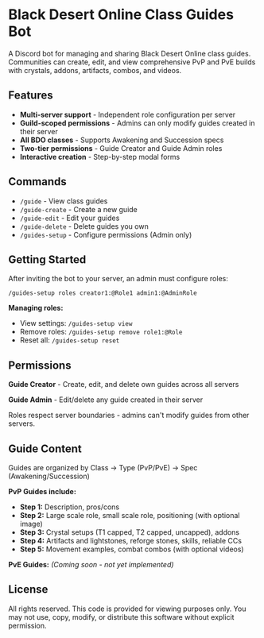 # Black Desert Online Class Guides Bot

A Discord bot for managing and sharing Black Desert Online class guides. Communities can create, edit, and view comprehensive PvP and PvE builds with crystals, addons, artifacts, combos, and videos.

## Features

- **Multi-server support** - Independent role configuration per server
- **Guild-scoped permissions** - Admins can only modify guides created in their server
- **All BDO classes** - Supports Awakening and Succession specs
- **Two-tier permissions** - Guide Creator and Guide Admin roles
- **Interactive creation** - Step-by-step modal forms

## Commands

- `/guide` - View class guides
- `/guide-create` - Create a new guide
- `/guide-edit` - Edit your guides
- `/guide-delete` - Delete guides you own
- `/guides-setup` - Configure permissions (Admin only)

## Getting Started

After inviting the bot to your server, an admin must configure roles:
```
/guides-setup roles creator1:@Role1 admin1:@AdminRole
```

**Managing roles:**
- View settings: `/guides-setup view`  
- Remove roles: `/guides-setup remove role1:@Role`  
- Reset all: `/guides-setup reset`

## Permissions

**Guide Creator** - Create, edit, and delete own guides across all servers

**Guide Admin** - Edit/delete any guide created in their server

Roles respect server boundaries - admins can't modify guides from other servers.

## Guide Content

Guides are organized by Class → Type (PvP/PvE) → Spec (Awakening/Succession)

**PvP Guides include:**
- **Step 1:** Description, pros/cons
- **Step 2:** Large scale role, small scale role, positioning (with optional image)
- **Step 3:** Crystal setups (T1 capped, T2 capped, uncapped), addons
- **Step 4:** Artifacts and lightstones, reforge stones, skills, reliable CCs
- **Step 5:** Movement examples, combat combos (with optional videos)

**PvE Guides:** *(Coming soon - not yet implemented)*

## License

All rights reserved. This code is provided for viewing purposes only. You may not use, copy, modify, or distribute this software without explicit permission.

